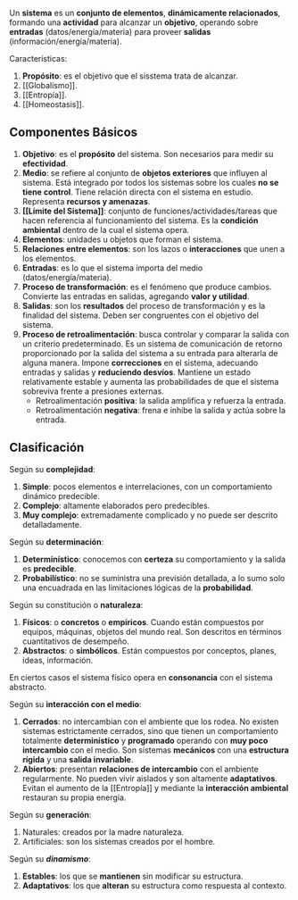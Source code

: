 Un **sistema** es un **conjunto de elementos**, **dinámicamente relacionados**, formando una **actividad** para alcanzar un **objetivo**, operando sobre **entradas** (datos/energía/materia) para proveer **salidas** (información/energía/materia).

Características:

1. **Propósito**: es el objetivo que el sisstema trata de alcanzar.
2. [[Globalismo]].
3. [[Entropía]].
4. [[Homeostasis]].

## Componentes Básicos

1. **Objetivo**: es el **propósito** del sistema. Son necesarios para medir su **efectividad**.
2. **Medio**: se refiere al conjunto de **objetos exteriores** que influyen al sistema. Está integrado por todos los sistemas sobre los cuales **no se tiene control**. Tiene relación directa con el sistema en estudio. Representa **recursos y amenazas**.
3. **[[Límite del Sistema]]**: conjunto de funciones/actividades/tareas que hacen referencia al funcionamiento del sistema. Es la **condición ambiental** dentro de la cual el sistema opera.
4. **Elementos**: unidades u objetos que forman el sistema.
5. **Relaciones entre elementos**: son los lazos o **interacciones** que unen a los elementos.
6. **Entradas**: es lo que el sistema importa del medio (datos/energía/materia).
7. **Proceso de transformación**: es el fenómeno que produce cambios. Convierte las entradas en salidas, agregando **valor y utilidad**.
8. **Salidas**: son los **resultados** del proceso de transformación y es la finalidad del sistema. Deben ser congruentes con el objetivo del sistema.
9. **Proceso de retroalimentación**: busca controlar y comparar la salida con un criterio predeterminado. Es un sistema de comunicación de retorno proporcionado por la salida del sistema a su entrada para alterarla de alguna manera. Impone **correcciones** en el sistema, adecuando entradas y salidas y **reduciendo desvíos**. Mantiene un estado relativamente estable y aumenta las probabilidades de que el sistema sobreviva frente a presiones externas.
   - Retroalimentación **positiva**: la salida amplifica y refuerza la entrada.
   - Retroalimentación **negativa**: frena e inhibe la salida y actúa sobre la entrada.

## Clasificación

Según su **complejidad**:

1. **Simple**: pocos elementos e interrelaciones, con un comportamiento dinámico predecible.
2. **Complejo**: altamente elaborados pero predecibles.
3. **Muy complejo**: extremadamente complicado y no puede ser descrito detalladamente.

Según su **determinación**:

1. **Determinístico**: conocemos con **certeza** su comportamiento y la salida es **predecible**.
2. **Probabilístico**: no se suministra una previsión detallada, a lo sumo solo una encuadrada en las limitaciones lógicas de la **probabilidad**.

Según su constitución o **naturaleza**:

1. **Físicos**: o **concretos** o **empíricos**. Cuando están compuestos por equipos, máquinas, objetos del mundo real. Son descritos en términos cuantitativos de desempeño.
2. **Abstractos**: o **simbólicos**. Están compuestos por conceptos, planes, ideas, información.

En ciertos casos el sistema físico opera en **consonancia** con el sistema abstracto.

Según su **interacción con el medio**:

1. **Cerrados**: no intercambian con el ambiente que los rodea. No existen sistemas estrictamente cerrados, sino que tienen un comportamiento totalmente **determinístico** y **programado** operando con **muy poco intercambio** con el medio. Son sistemas **mecánicos** con una **estructura rígida** y una **salida invariable**.
2. **Abiertos**: presentan **relaciones de intercambio** con el ambiente regularmente. No pueden vivir aislados y son altamente **adaptativos**. Evitan el aumento de la [[Entropía]] y mediante la **interacción ambiental** restauran su propia energía.

Según su **generación**:

1. Naturales: creados por la madre naturaleza.
2. Artificiales: son los sistemas creados por el hombre.

Según su **_dinamismo_**:

1. **Estables**: los que se **mantienen** sin modificar su estructura.
2. **Adaptativos**: los que **alteran** su estructura como respuesta al contexto.
